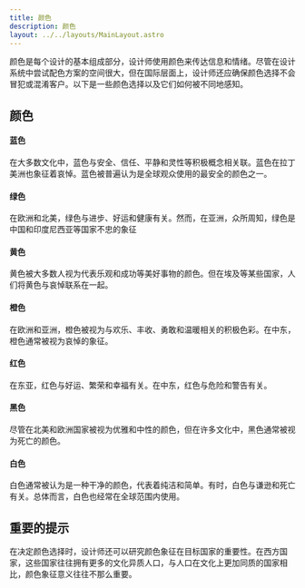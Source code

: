 ```yaml
---
title: 颜色
description: 颜色
layout: ../../layouts/MainLayout.astro
---
```


颜色是每个设计的基本组成部分，设计师使用颜色来传达信息和情绪。尽管在设计系统中尝试配色方案的空间很大，但在国际层面上，设计师还应确保颜色选择不会冒犯或混淆客户。以下是一些颜色选择以及它们如何被不同地感知。

## 颜色

<div class="highlightbox5" style="border-inline-start: 4px solid var(--blue); background-color: var(--blue-bg);">
<h4>蓝色</h4>
在大多数文化中，蓝色与安全、信任、平静和灵性等积极概念相关联。蓝色在拉丁美洲也象征着哀悼。蓝色被普遍认为是全球观众使用的最安全的颜色之一。
</div>

<div class="highlightbox5" style="border-inline-start: 4px solid var(--green); background-color: var(--green-bg);">
<h4>绿色</h4>
在欧洲和北美，绿色与进步、好运和健康有关。然而，在亚洲，众所周知，绿色是中国和印度尼西亚等国家不忠的象征
</div>

<div class="highlightbox5" style="border-inline-start: 4px solid var(--yellow); background-color: var(--yellow-bg);">
<h4>黄色</h4>
黄色被大多数人视为代表乐观和成功等美好事物的颜色。但在埃及等某些国家，人们将黄色与哀悼联系在一起。
</div>

<div class="highlightbox5" style="border-inline-start: 4px solid var(--orange); background-color: var(--orange-bg);">
<h4>橙色</h4>
在欧洲和亚洲，橙色被视为与欢乐、丰收、勇敢和温暖相关的积极色彩。在中东，橙色通常被视为哀悼的象征。
</div>

<div class="highlightbox5" style="border-inline-start: 4px solid var(--red); background-color: var(--red-bg);">
<h4>红色</h4>
在东亚，红色与好运、繁荣和幸福有关。在中东，红色与危险和警告有关。
</div>

<div class="highlightbox5" style="border-inline-start: 4px solid var(--black); background-color: var(--black-bg);">
<h4>黑色</h4>
尽管在北美和欧洲国家被视为优雅和中性的颜色，但在许多文化中，黑色通常被视为死亡的颜色。
</div>

<div class="highlightbox5" style="border-inline-start: 4px solid var(--white); background-color: var(--white-bg);">
<h4>白色</h4>
白色通常被认为是一种干净的颜色，代表着纯洁和简单。有时，白色与谦逊和死亡有关。总体而言，白色也经常在全球范围内使用。
</div>

## 重要的提示

在决定颜色选择时，设计师还可以研究颜色象征在目标国家的重要性。在西方国家，这些国家往往拥有更多的文化异质人口，与人口在文化上更加同质的国家相比，颜色象征意义往往不那么重要。
